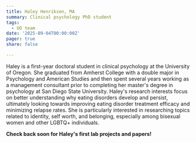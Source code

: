 ```yaml
---
title: Haley Henriksen, MA
summary: Clinical psychology PhD student
tags: 
  - UO team
date: '2025-09-04T00:00:00Z'
pager: true
share: false

---
```


Haley is a first-year doctoral student in clinical psychology at the University of Oregon. She graduated from Amherst College with a double major in Psychology and American Studies and then spent several years working as a management consultant prior to completing her master's degree in psychology at San Diego State University. Haley's research interests focus on better understanding why eating disorders develop and persist, ultimately looking towards improving eating disorder treatment efficacy and minimizing relapse rates. She is particularly interested in researching topics related to identity, self worth, and belonging, especially among bisexual women and other LGBTQ+ individuals.

**Check back soon for Haley's first lab projects and papers!**